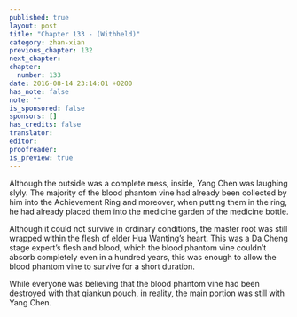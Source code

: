 ```yaml
---
published: true
layout: post
title: "Chapter 133 - (Withheld)"
category: zhan-xian
previous_chapter: 132
next_chapter:
chapter:
  number: 133
date: 2016-08-14 23:14:01 +0200
has_note: false
note: ""
is_sponsored: false
sponsors: []
has_credits: false
translator:
editor:
proofreader:
is_preview: true
---
```

Although the outside was a complete mess, inside, Yang Chen was laughing slyly. The majority of the blood phantom vine had already been collected by him into the Achievement Ring and moreover, when putting them in the ring, he had already placed them into the medicine garden of the medicine bottle.

Although it could not survive in ordinary conditions, the master root was still wrapped within the flesh of elder Hua Wanting’s heart. This was a Da Cheng stage expert’s flesh and blood, which the blood phantom vine couldn’t absorb completely even in a hundred years, this was enough to allow the blood phantom vine to survive for a short duration.

While everyone was believing that the blood phantom vine had been destroyed with that qiankun pouch, in reality, the main portion was still with Yang Chen. 

